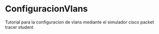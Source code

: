 # ConfiguracionVlans
Tutorial para la configuracion de vlans mediante el simulador cisco packet tracer student
